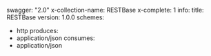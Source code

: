 swagger: "2.0"
x-collection-name: RESTBase
x-complete: 1
info:
  title: RESTBase
  version: 1.0.0
schemes:
- http
produces:
- application/json
consumes:
- application/json